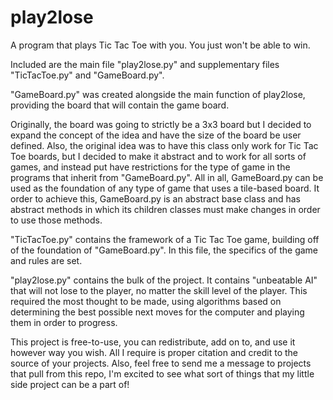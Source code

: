 # play2lose
A program that plays Tic Tac Toe with you. You just won't be able to win.

Included are the main file "play2lose.py" and supplementary files "TicTacToe.py" and "GameBoard.py". 

"GameBoard.py" was created alongside the main function of play2lose, providing the board that will contain the game board. 

Originally, the board was going to strictly be a 3x3 board but I decided to expand the concept of the idea and have the size of the board be user defined. Also, the original idea was to have
this class only work for Tic Tac Toe boards, but I decided to make it abstract and to work for all sorts of games, and instead put have restrictions for the type of game in the programs that inherit from "GameBoard.py".
All in all, GameBoard.py can be used as the foundation of any type of game that uses a tile-based board. It order to achieve this, GameBoard.py is an abstract base class and has abstract methods in which its children classes must make changes in order to use those methods.

"TicTacToe.py" contains the framework of a Tic Tac Toe game, building off of the foundation of "GameBoard.py". In this file, the specifics of the game and rules are set.

"play2lose.py" contains the bulk of the project. It contains "unbeatable AI" that will not lose to the player, no matter the skill level of the player. This required the most thought to be made, using algorithms based on determining the best possible next moves for the computer and playing them in order to progress.

This project is free-to-use, you can redistribute, add on to, and use it however way you wish. All I require is proper citation and credit to the source of your projects. Also, feel free to send me a message to projects that pull from this repo, I'm excited to see what sort of things that my little side project can be a part of!
